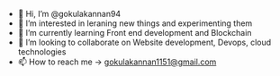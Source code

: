 - 👋 Hi, I’m @gokulakannan94
- 👀 I’m interested in leraning new things and experimenting them
- 🌱 I’m currently learning Front end development and Blockchain
- 💞️ I’m looking to collaborate on Website development, Devops, cloud technologies
- 📫 How to reach me -> gokulakannan1151@gmail.com

<!---
gokulakannan94/gokulakannan94 is a ✨ special ✨ repository because its `README.md` (this file) appears on your GitHub profile.
You can click the Preview link to take a look at your changes.
--->
